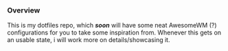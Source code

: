 ### Overview

This is my dotfiles repo, which ***soon*** will have some neat AwesomeWM (?) configurations for you to take some inspiration from.
Whenever this gets on an usable state, i will work more on details/showcasing it.
